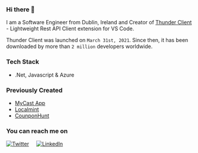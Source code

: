 ### Hi there 👋

I am a Software Engineer from Dublin, Ireland and Creator of [Thunder Client](https://www.thunderclient.com/) - Lightweight Rest API Client extension for VS Code. 

Thunder Client was launched on `March 31st, 2021`. Since then, it has been downloaded by more than `2 million` developers worldwide.

### Tech Stack
* .Net, Javascript & Azure

### Previously Created
* [MyCast App](https://www.mycastpro.com/)
* [Localmint](https://www.localmint.com/)
* [CounponHunt](https://www.producthunt.com/posts/couponhunt)


### You can reach me on
 [![Twitter](https://img.shields.io/badge/Twitter-1DA1F2?style=for-the-badge&logo=twitter&logoColor=white)](https://twitter.com/ranga_vadhineni)
 &nbsp; &nbsp; [![LinkedIn](https://img.shields.io/badge/LinkedIn-0077B5?style=for-the-badge&logo=linkedin&logoColor=white)](https://www.linkedin.com/in/rangav/)




<!--
**rangav/rangav** is a ✨ _special_ ✨ repository because its `README.md` (this file) appears on your GitHub profile.

Here are some ideas to get you started:

- 🔭 I’m currently working on ...
- 🌱 I’m currently learning ...
- 👯 I’m looking to collaborate on ...
- 🤔 I’m looking for help with ...
- 💬 Ask me about ...
- 📫 How to reach me: ...
- 😄 Pronouns: ...
- ⚡ Fun fact: ...
-->
